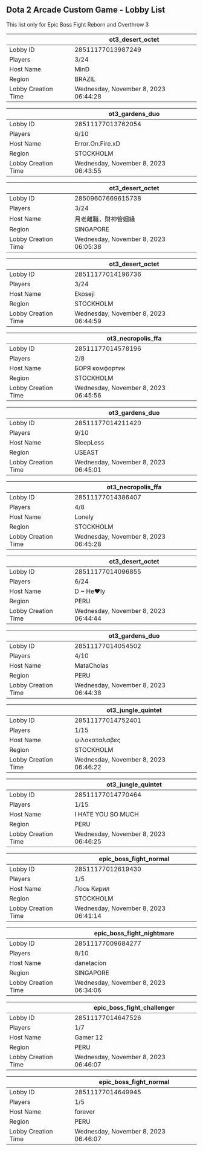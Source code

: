 ## Dota 2 Arcade Custom Game - Lobby List

This list only for Epic Boss Fight Reborn and Overthrow 3

|  | ot3_desert_octet |
| ------ | ------ |
| Lobby ID | 28511177013987249 |
| Players | 3/24 |
| Host Name | MinD |
| Region | BRAZIL |
| Lobby Creation Time | Wednesday, November 8, 2023 06:44:28 |


|  | ot3_gardens_duo |
| ------ | ------ |
| Lobby ID | 28511177013762054 |
| Players | 6/10 |
| Host Name | Error.On.Fire.xD |
| Region | STOCKHOLM |
| Lobby Creation Time | Wednesday, November 8, 2023 06:43:55 |


|  | ot3_desert_octet |
| ------ | ------ |
| Lobby ID | 28509607669615738 |
| Players | 3/24 |
| Host Name | 月老離職，財神管姻緣 |
| Region | SINGAPORE |
| Lobby Creation Time | Wednesday, November 8, 2023 06:05:38 |


|  | ot3_desert_octet |
| ------ | ------ |
| Lobby ID | 28511177014196736 |
| Players | 3/24 |
| Host Name | Ekoseji |
| Region | STOCKHOLM |
| Lobby Creation Time | Wednesday, November 8, 2023 06:44:59 |


|  | ot3_necropolis_ffa |
| ------ | ------ |
| Lobby ID | 28511177014578196 |
| Players | 2/8 |
| Host Name | БОРЯ комфортик |
| Region | STOCKHOLM |
| Lobby Creation Time | Wednesday, November 8, 2023 06:45:56 |


|  | ot3_gardens_duo |
| ------ | ------ |
| Lobby ID | 28511177014211420 |
| Players | 9/10 |
| Host Name | SleepLess |
| Region | USEAST |
| Lobby Creation Time | Wednesday, November 8, 2023 06:45:01 |


|  | ot3_necropolis_ffa |
| ------ | ------ |
| Lobby ID | 28511177014386407 |
| Players | 4/8 |
| Host Name | Lonely |
| Region | STOCKHOLM |
| Lobby Creation Time | Wednesday, November 8, 2023 06:45:28 |


|  | ot3_desert_octet |
| ------ | ------ |
| Lobby ID | 28511177014096855 |
| Players | 6/24 |
| Host Name | D ~ He♥ly |
| Region | PERU |
| Lobby Creation Time | Wednesday, November 8, 2023 06:44:44 |


|  | ot3_gardens_duo |
| ------ | ------ |
| Lobby ID | 28511177014054502 |
| Players | 4/10 |
| Host Name | MataCholas |
| Region | PERU |
| Lobby Creation Time | Wednesday, November 8, 2023 06:44:38 |


|  | ot3_jungle_quintet |
| ------ | ------ |
| Lobby ID | 28511177014752401 |
| Players | 1/15 |
| Host Name | ψιλοκαταλαβες |
| Region | STOCKHOLM |
| Lobby Creation Time | Wednesday, November 8, 2023 06:46:22 |


|  | ot3_jungle_quintet |
| ------ | ------ |
| Lobby ID | 28511177014770464 |
| Players | 1/15 |
| Host Name | I HATE YOU SO MUCH |
| Region | PERU |
| Lobby Creation Time | Wednesday, November 8, 2023 06:46:25 |


|  | epic_boss_fight_normal |
| ------ | ------ |
| Lobby ID | 28511177012619430 |
| Players | 1/5 |
| Host Name | Лось Кирил |
| Region | STOCKHOLM |
| Lobby Creation Time | Wednesday, November 8, 2023 06:41:14 |


|  | epic_boss_fight_nightmare |
| ------ | ------ |
| Lobby ID | 28511177009684277 |
| Players | 8/10 |
| Host Name | danetacion |
| Region | SINGAPORE |
| Lobby Creation Time | Wednesday, November 8, 2023 06:34:06 |


|  | epic_boss_fight_challenger |
| ------ | ------ |
| Lobby ID | 28511177014647526 |
| Players | 1/7 |
| Host Name | Gamer 12 |
| Region | PERU |
| Lobby Creation Time | Wednesday, November 8, 2023 06:46:07 |


|  | epic_boss_fight_normal |
| ------ | ------ |
| Lobby ID | 28511177014649945 |
| Players | 1/5 |
| Host Name | forever |
| Region | PERU |
| Lobby Creation Time | Wednesday, November 8, 2023 06:46:07 |


